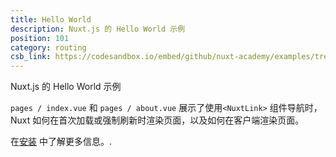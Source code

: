 ```yaml
---
title: Hello World
description: Nuxt.js 的 Hello World 示例
position: 101
category: routing
csb_link: https://codesandbox.io/embed/github/nuxt-academy/examples/tree/master/routing/hello-world?fontsize=14&hidenavigation=1&theme=dark&view=editor
---
```


Nuxt.js 的 Hello World 示例

<example-intro></example-intro>

`pages / index.vue` 和 `pages / about.vue` 展示了使用`<NuxtLink>` 组件导航时， Nuxt 如何在首次加载或强制刷新时渲染页面，以及如何在客户端渲染页面。

<base-alert type="next">

在[安装](/docs/2.x/get-started/installation) 中了解更多信息。.

</base-alert>

<code-sandbox :src="csb_link"></code-sandbox>
